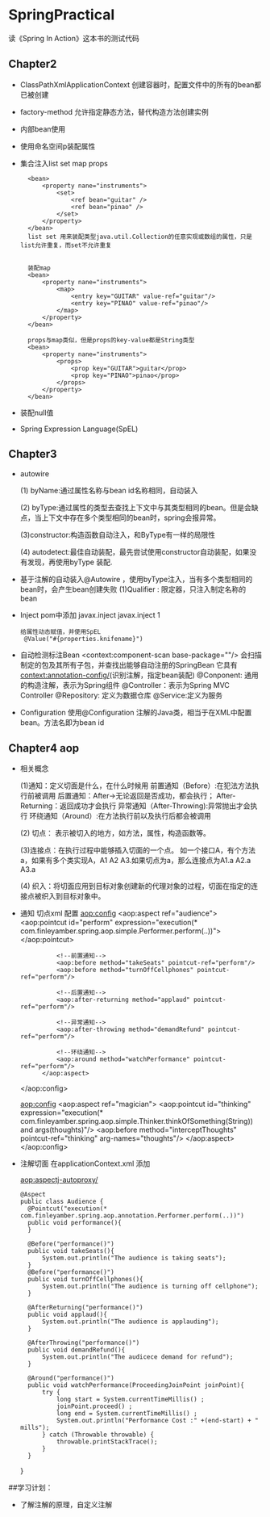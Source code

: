 # SpringPractical
读《Spring  In Action》这本书的测试代码

## Chapter2
* ClassPathXmlApplicationContext 创建容器时，配置文件中的所有的bean都已被创建
* factory-method 允许指定静态方法，替代构造方法创建实例
* 内部bean使用
		<contructor-arg>
			<bean class ="xxx"></bean>
		</contructor-arg>
* 使用命名空间p装配属性
* 集合注入list set map props
   		<bean>
   			<property nane="instruments">
   				<list>
   					<ref bean="guitar" />
   					<ref bean="pinao" />
   				</list>
   			</property>
   		</bean>

   		<bean>
   			<property nane="instruments">
   				<set>
   					<ref bean="guitar" />
   					<ref bean="pinao" />
   				</set>
   			</property>
   		</bean>
   		list set 用来装配类型java.util.Collection的任意实现或数组的属性，只是list允许重复，而set不允许重复


   		装配map
		<bean>
   			<property nane="instruments">
   				<map>
   					<entry key="GUITAR" value-ref="guitar"/>
   					<entry key="PINAO" value-ref="pinao"/>
   				</map>
   			</property>
   		</bean>

   		props与map类似，但是props的key-value都是String类型
		<bean>
   			<property nane="instruments">
   				<props>
   					<prop key="GUITAR">guitar</prop>
   					<prop key="PINAO">pinao</prop>
   				</props>
   			</property>
   		</bean>

* 装配null值
	<property name="nonNullProperty"><null/></property>
* Spring Expression Language(SpEL)

## Chapter3  

* autowire

	(1) byName:通过属性名称与bean id名称相同，自动装入
		 <bean id="instrument" class="com.finleyamber.spring.di.autowire.Piano"/>
    		<!--byName 自动装配-->
    		<bean id="instrumentalist" class="com.finleyamber.spring.di.autowire.Instrumentalist" p:song="Rose" autowire="byName"/>

	(2) byType:通过属性的类型去查找上下文中与其类型相同的bean。但是会缺点，当上下文中存在多个类型相同的bean时，spring会报异常。
	
	(3)constructor:构造函数自动注入，和ByType有一样的局限性
	
	(4) autodetect:最佳自动装配，最先尝试使用constructor自动装配，如果没有发现，再使用byType 装配.

* 基于注解的自动装入@Autowire ，使用byType注入，当有多个类型相同的bean时，会产生bean创建失败
	(1)Qualifier : 限定器，只注入制定名称的bean
* Inject
	pom中添加
 		<dependency>
	            <groupId>javax.inject</groupId>
	            <artifactId>javax.inject</artifactId>
	            <version>1</version>
        	</dependency>

      给属性动态赋值，并使用SpEL
       @Value("#{properties.knifename}")

* 自动检测标注Bean
	<context:component-scan base-package=""/> 会扫描制定的包及其所有子包，并查找出能够自动注册的SpringBean
		它具有<context:annotation-config/>(识别注解，指定bean装配)
	@Conponent: 通用的构造注解，表示为Spring组件
	@Controller：表示为Spring MVC Controller
	@Repository: 定义为数据仓库
	@Service:定义为服务
* Configuration 
	使用@Configuration 注解的Java类，相当于在XML中配置bean。方法名即为bean id


## Chapter4 aop

* 相关概念

	(1)通知：定义切面是什么，在什么时候用
	        前置通知（Before）:在犯法方法执行前被调用
	        后置通知：After->无论返回是否成功，都会执行； After-Returning：返回成功才会执行
	        异常通知（After-Throwing):异常抛出才会执行
	        环绕通知（Around）:在方法执行前以及执行后都会被调用

	(2) 切点： 表示被切入的地方，如方法，属性，构造函数等。
	
	(3)连接点：在执行过程中能够插入切面的一个点。
	          如一个接口A，有个方法a，如果有多个类实现A，A1 A2 A3.如果切点为a，那么连接点为A1.a A2.a  A3.a
	          
	(4) 织入：将切面应用到目标对象创建新的代理对象的过程，切面在指定的连接点被织入到目标对象中。

* 通知 切点xml 配置
	<aop:config>
	        <aop:aspect ref="audience">
	            <aop:pointcut id="perform" expression="execution(* com.finleyamber.spring.aop.simple.Performer.perform(..))"></aop:pointcut>
	
	            <!--前置通知-->
	            <aop:before method="takeSeats" pointcut-ref="perform"/>
	            <aop:before method="turnOffCellphones" pointcut-ref="perform"/>
	
	            <!--后置通知-->
	            <aop:after-returning method="applaud" pointcut-ref="perform"/>
	
	            <!--异常通知-->
	            <aop:after-throwing method="demandRefund" pointcut-ref="perform"/>
	
	            <!--环绕通知-->
	            <aop:around method="watchPerformance" pointcut-ref="perform"/>
	        </aop:aspect>
	</aop:config>
	
	<aop:config>
	        <aop:aspect ref="magician">
	            <aop:pointcut id="thinking" expression="execution(* com.finleyamber.spring.aop.simple.Thinker.thinkOfSomething(String)) and args(thoughts)"/>
	            <aop:before method="interceptThoughts" pointcut-ref="thinking" arg-names="thoughts"/>
	        </aop:aspect>
	</aop:config>
	
	
	
* 注解切面
  在applicationContext.xml 添加
    <!--@Aspect注解所标注的bean转变为代理通知-->
    <aop:aspectj-autoproxy/>

	  @Aspect
	  public class Audience {
	    @Pointcut("execution(* com.finleyamber.spring.aop.annotation.Performer.perform(..))")
	    public void performance(){
	    }
	
	    @Before("performance()")
	    public void takeSeats(){
	        System.out.println("The audience is taking seats");
	    }
	    @Before("performance()")
	    public void turnOffCellphones(){
	        System.out.println("The audience is turning off cellphone");
	    }
	
	    @AfterReturning("performance()")
	    public void applaud(){
	        System.out.println("The audience is applauding");
	    }
	
	    @AfterThrowing("performance()")
	    public void demandRefund(){
	        System.out.println("The audicece demand for refund");
	    }
	
	    @Around("performance()")
	    public void watchPerformance(ProceedingJoinPoint joinPoint){
	        try {
	            long start = System.currentTimeMillis() ;
	            joinPoint.proceed() ;
	            long end = System.currentTimeMillis() ;
	            System.out.println("Performance Cost :" +(end-start) + " mills");
	        } catch (Throwable throwable) {
	            throwable.printStackTrace();
	        }
	    }
	}


##学习计划：
* 了解注解的原理，自定义注解
